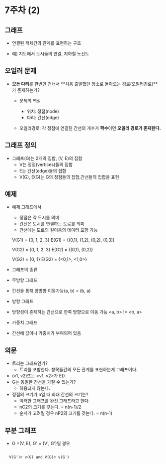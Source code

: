 # 7주차 (2)

## 그래프
* 연결된 객체간의 관계를 표현하는 구조

* 예) 지도에서 도시들의 연결, 지하철 노선도

## 오일러 문제
* **모든 다리**를 한번만 건너서 **처음 출발했던 장소로 돌아오는 경로(오일러경로)**가 존재하는가?
  * 문제의 핵심
    * 위치: 정점(node)
    * 다리: 간선(edge)

  * 오일러경로: 각 정점에 연결된 간선의 개수가 **짝수**이면 **오일러 경로가 존재한다.**

## 그래프 정의
* 그래프(G)는 2개의 집합, (V, E)의 집합
  * V는 정점(vertices)들의 집합
  * E는 간선(edge)들의 집합
  * V(G), E(G)는 G의 정점들의 집합,간선들의 집합을 표현

## 예제
* 예제 그래프에서
  * 정점은 각 도시를 의미
  * 간선은 도시를 연결하는 도로를 의미
  * 간선에는 도로의 길이등의 데이터 포함 가능

  V(G1) = {0, 1, 2, 3}
  E(G1) = {(0,1), (1,2), (0,2), (0,3)}

  V(G2) = {0, 1, 2, 3}
  E(G2) = {(0,1), (0,2)}

  V(G2) = {0, 1}
  E(G2) = {<0,1>, <1,0>}

* 그래프의 종류
 * 무방향 그래프
  * 간선을 통해 양방향 이동가능(a, b) = (b, a)
 * 방향 그래프
  * 방향성이 존재하는 간선으로 한쪽 방향으로 이동 가능 <a, b> != <b, a>
 * 가중치 그래프
  * 간선에 값이나 가중치가 부여되어 있음

## 의문
  * 트리는 그래프인가?
    * 트리를 포함한다. 항목들간의 모든 관계를 표현하는게 그래프이다.
  * (v1, v2)또는 <v1, v2>가 E()
  * G는 동일한 간선을 가질 수 있는가?
    * 허용되지 않는다.
  * 정점의 크기가 n일 때 최대 간선의 크기는?
    * 이러한 그래프를 완전 그래프라고 한다.
    * nC2의 크기를 갖는다. = n(n-1)/2
    * 순서가 고려될 경우 nP2의 크기를 갖는다. = n(n-1)

## 부분 그래프
* G =(V, E), G' = (V', G')일 경우
<pre>
<code>
  V(G')⊂ v(G) and V(G)⊂ v(G')
</code>
</pre>
